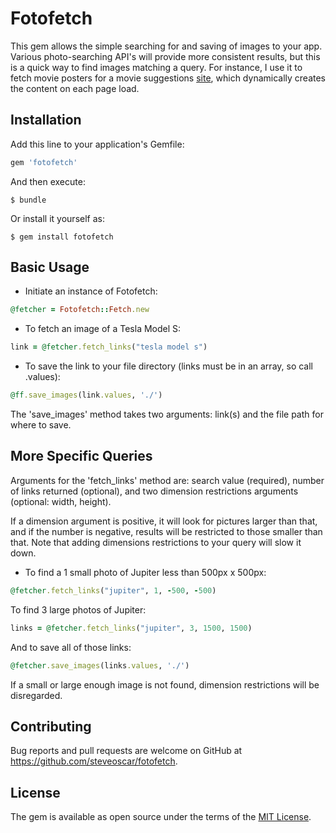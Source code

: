 # Fotofetch

This gem allows the simple searching for and saving of images to your app. Various photo-searching API's will provide more consistent results, but this is a quick way to find images matching a query. For instance, I use it to fetch movie posters for a movie suggestions [site](http://www.nonshittymovies.com), which dynamically creates the content on each page load.

## Installation

Add this line to your application's Gemfile:

```ruby
gem 'fotofetch'
```

And then execute:

    $ bundle

Or install it yourself as:

    $ gem install fotofetch

## Basic Usage  

- Initiate an instance of Fotofetch:  
```ruby
@fetcher = Fotofetch::Fetch.new
```
- To fetch an image of a Tesla Model S:
```ruby
link = @fetcher.fetch_links("tesla model s")
```  
- To save the link to your file directory (links must be in an array, so call .values):
```ruby
@ff.save_images(link.values, './')
```  
The 'save_images' method takes two arguments: link(s) and the file path for where to save.

## More Specific Queries
Arguments for the 'fetch_links' method are: search value (required), number of links returned (optional), and two dimension restrictions arguments (optional: width, height).  

If a dimension argument is positive, it will look for pictures larger than that,
and if the number is negative, results will be restricted to those smaller than that. Note that adding dimensions restrictions to your query will slow it down.

- To find a 1 small photo of Jupiter less than 500px x 500px:
```ruby
@fetcher.fetch_links("jupiter", 1, -500, -500)
```
To find 3 large photos of Jupiter:
```ruby
links = @fetcher.fetch_links("jupiter", 3, 1500, 1500)
```
And to save all of those links:
```ruby
@fetcher.save_images(links.values, './')
```
If a small or large enough image is not found, dimension restrictions will be disregarded.


## Contributing

Bug reports and pull requests are welcome on GitHub at https://github.com/steveoscar/fotofetch.


## License

The gem is available as open source under the terms of the [MIT License](http://opensource.org/licenses/MIT).
